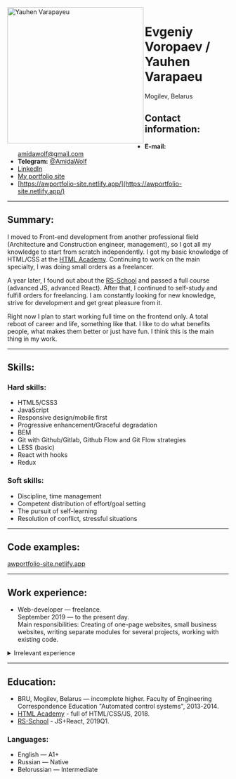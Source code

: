 <img align="left" width="310" height="310" src="https://avatars.githubusercontent.com/u/35904041?v=4" alt="Yauhen Varapayeu">

# Evgeniy Voropaev / Yauhen Varapaeu  
Mogilev, Belarus

## Contact information:  
+ **E-mail:** amidawolf@gmail.com
+ **Telegram:** [@AmidaWolf](https://t.me/AmidaWolf)
+ [LinkedIn](https://www.linkedin.com/in/evgeniy-voropaev-aw)
+ [My portfolio site](https://awportfolio-site.netlify.app/)
+ [https://awportfolio-site.netlify.app/](https://awportfolio-site.netlify.app/)

- - -

## Summary:  
I moved to Front-end development from another professional field
(Architecture and Construction engineer, management),
so I got all my knowledge to start from scratch independently.
I got my basic knowledge of HTML/CSS at the [HTML Academy](https://htmlacademy.ru/profile/amidawolf).
Continuing to work on the main specialty, I was doing small orders as a freelancer.

A year later, I found out about the [RS-School](https://rs.school/) and passed a full course
(advanced JS, advanced React). After that,
I continued to self-study and fulfill orders for freelancing.
I am constantly looking for new knowledge, strive for development and get great pleasure from it.

Right now I plan to start working full time on the frontend only.
A total reboot of career and life, something like that.
I like to do what benefits people, what makes them better or just have fun.
I think this is the main thing in my work.

- - -

## Skills:
### Hard skills:
- HTML5/CSS3  
- JavaScript  
- Responsive design/mobile first  
- Progressive enhancement/Graceful degradation  
- BEM  
- Git with Github/Gitlab, Github Flow and Git Flow strategies  
- LESS (basic)  
- React with hooks  
- Redux  
### Soft skills:  
- Discipline, time management  
- Competent distribution of effort/goal setting  
- The pursuit of self-learning  
- Resolution of conflict, stressful situations  

- - -
  
## Code examples:  
[awportfolio-site.netlify.app](https://awportfolio-site.netlify.app/)  

- - -
 
## Work experience:  
+ Web-developer — freelance.  
September 2019 — to the present day.  
Main responsibilities: Creating of one-page websites,
small business websites, writing separate modules for several projects,
working with existing code.

<details><summary>Irrelevant experience</summary>

   - Director of Center of Architecture and Construction LLC.  
Jule 2013 — to the present day.  
Main responsibilities: Organization of the enterprise, management and recruitment, support up-to-date material and technical base, search and work with customers, monitoring the execution of works, maintaining financial activities of the enterprise.  

   - Engineer PTD.  
June 2011 - June 2013.  
Main responsibilities: Estimated work, pricing, quality control of work performed, preparation for
participation in tenders, engineering support.  

</details>

- - -
  
## Education:  
+ BRU, Mogilev, Belarus — incomplete higher. Faculty of Engineering Correspondence Education 
"Automated control systems", 2013-2014.  
+ [HTML Academy](https://htmlacademy.ru/profile/amidawolf) - full of HTML/CSS/JS, 2018.  
+ [RS-School](https://rs.school/) - JS+React, 2019Q1.  

### Languages:
+ English — A1+  
+ Russian — Native  
+ Belorussian — Intermediate  

